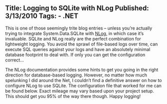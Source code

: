 Title: Logging to SQLite with NLog
Published: 3/13/2010
Tags:
    - .NET
---
This is one of those seemingly trite blog entries – unless you’re actually trying to integrate System.Data.SQLite with [NLog](https://github.com/nlog/nlog/wiki), in which case it’s invaluable. SQLite and NLog really are the perfect combination for lightweight logging. You avoid the sprawl of file-based logs over time, can execute SQL queries against your logs and have an absolutely minimal database footprint to deal with. If only you can get the configuration correct…

The NLog documentation provides some hints to get you going in the right direction for database-based logging. However, no matter how much spelunking I did around the Net, I couldn’t find a definitive answer on how to configure NLog to use SQLite. The configuration file that worked for me can be found below. Exact mileage may vary based upon your project setup. This should get you 95% of the way there though. Happy logging!

<pre data-enlighter-language="xml">
<nlog xmlns="http://www.nlog-project.org/schemas/NLog.xsd" xmlns:xsi="http://www.w3.org/2001/XMLSchema-instance">
    <targets>
        <target name="File" xsi:type="File" fileName="C:Logfiles${shortdate}.nlog.txt"/>
        <target name="Database" xsi:type="Database" keepConnection="false" 
            useTransactions="false"
            dbProvider="System.Data.SQLite.SQLiteConnection, System.Data.SQLite, Version=1.0.65.0, Culture=neutral, PublicKeyToken=db937bc2d44ff139"
            connectionString="Data Source=C:ProjectsDatabasesLogging.s3db;Version=3;"
            commandText="INSERT into LOGTABLE(Timestamp, Loglevel, Logger, Callsite, Message) values(@Timestamp, @Loglevel, @Logger, @Callsite, @Message)">
            <parameter name="@Timestamp" layout="${longdate}"/>
            <parameter name="@Loglevel" layout="${level:uppercase=true}"/>
            <parameter name="@Logger" layout="${logger}"/>
            <parameter name="@Callsite" layout="${callsite:filename=true}"/>
            <parameter name="@Message" layout="${message}"/>
        </target>
    </targets>
    <rules>
        <logger name="*" minlevel="Debug" writeTo="Database" />
    </rules>
</nlog>
</pre>